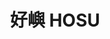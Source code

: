 ---
title: "好嶼 HOSU"
description: "好嶼 HOSU"
layout: shop
keywords:
  - 美食競賽
  - 台灣美食
  - 美食精選
datePublished: "2025-06-30"
dateModified: "2025-07-02"
city: "台北市"
district: "大安區"
address: "台北市大安區仁愛路四段300巷20弄17號"
phone: ""
geo: "25.036371641301038, 121.55324464548904"
google_map: "https://maps.app.goo.gl/5E3eQedNQyxSg3g26"
footinder: "https://footinder.com.tw/%E5%8F%B0%E5%8C%97%E5%B8%82%E5%A4%A7%E5%AE%89%E5%8D%80/176070/"
official: "https://www.hosutaiwan.com/"
award:
  - name: "500盤"
    year: "2024"
    entries:
      - dishes:
          - "馬祖蠔/紅甜椒/稻草"
          - "雲林鵝/黑蒜/雲吞"

---